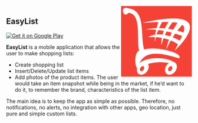 [google_play_button]: https://play.google.com/intl/en_us/badges/images/badge_new.png
[google_play]: https://play.google.com/store/apps/details?id=net.tzaz.easylist
[app_screenshots]: images/easylist-screenshot.png

<img align="right" src="images/easylist-192-192.png" alt="">

## EasyList

[![Get it on Google Play][google_play_button]][google_play]

**EasyList** is a mobile application that allows the user to make shopping lists:
- Create shopping list
- Insert/Delete/Update list items
- Add photos of the product items. The user would take an item snapshot while being in the market, if he’d want to do it, to remember the brand, characteristics of the list item.

The main idea is to keep the app as simple as possible. Therefore, no notifications, no alerts, no integration with other apps, geo location, just pure and simple custom lists.


